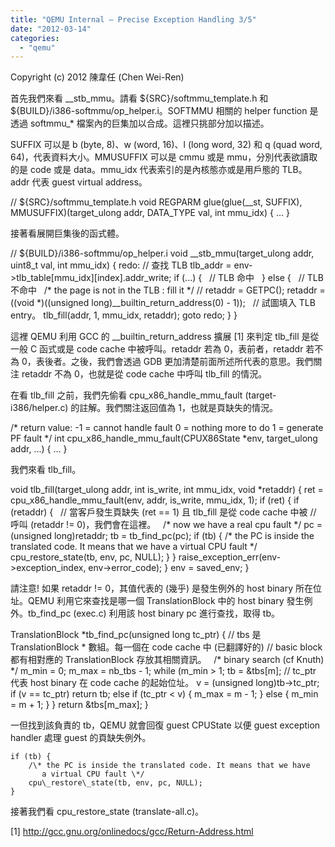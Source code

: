 ```yaml
---
title: "QEMU Internal – Precise Exception Handling 3/5"
date: "2012-03-14"
categories: 
  - "qemu"
---
```


Copyright (c) 2012 陳韋任 (Chen Wei-Ren)

首先我們來看 \_\_stb\_mmu。請看 ${SRC}/softmmu\_template.h 和 ${BUILD}/i386-softmmu/op\_helper.i。SOFTMMU 相關的 helper function 是透過 softmmu\_\* 檔案內的巨集加以合成。這裡只挑部分加以描述。

SUFFIX 可以是 b (byte, 8)、w (word, 16)、l (long word, 32) 和 q (quad word, 64)，代表資料大小。MMUSUFFIX 可以是 cmmu 或是 mmu，分別代表欲讀取的是 code 或是 data。mmu\_idx 代表索引的是內核態亦或是用戶態的 TLB。addr 代表 guest virtual address。

// ${SRC}/softmmu\_template.h
void REGPARM glue(glue(\_\_st, SUFFIX), MMUSUFFIX)(target\_ulong addr,
                                                 DATA\_TYPE val,
                                                 int mmu\_idx)
{
   ...
}

接著看展開巨集後的函式體。

// ${BUILD}/i386-softmmu/op\_helper.i
void \_\_stb\_mmu(target\_ulong addr, uint8\_t val, int mmu\_idx)
{
 redo:
    // 查找 TLB
    tlb\_addr \= env\-&gt;tlb\_table\[mmu\_idx\]\[index\].addr\_write;
    if (...) {
 
        // TLB 命中
 
    } else {
 
        // TLB 不命中
 
        /\* the page is not in the TLB : fill it \*/
        // retaddr = GETPC();
        retaddr \= ((void \*)((unsigned long)\_\_builtin\_return\_address(0) \- 1));
 
        // 試圖填入 TLB entry。
        tlb\_fill(addr, 1, mmu\_idx, retaddr);
        goto redo;
    }
}

這裡 QEMU 利用 GCC 的 \_\_builtin\_return\_address 擴展 \[1\] 來判定 tlb\_fill 是從一般 C 函式或是 code cache 中被呼叫。retaddr 若為 0，表前者，retaddr 若不為 0，表後者。之後，我們會透過 GDB 更加清楚前面所述所代表的意思。我們關注 retaddr 不為 0，也就是從 code cache 中呼叫 tlb\_fill 的情況。

在看 tlb\_fill 之前，我們先偷看 cpu\_x86\_handle\_mmu\_fault (target-i386/helper.c) 的註解。我們關注返回值為 1，也就是頁缺失的情況。

/\* return value:
   -1 = cannot handle fault
   0  = nothing more to do
   1  = generate PF fault
\*/
int cpu\_x86\_handle\_mmu\_fault(CPUX86State \*env, target\_ulong addr, ...)
{
  ...
}

我們來看 tlb\_fill。

void tlb\_fill(target\_ulong addr, int is\_write, int mmu\_idx, void \*retaddr)
{
    ret \= cpu\_x86\_handle\_mmu\_fault(env, addr, is\_write, mmu\_idx, 1);
    if (ret) {
        if (retaddr) {
 
            // 當客戶發生頁缺失 (ret == 1) 且 tlb\_fill 是從 code cache 中被
            // 呼叫 (retaddr != 0)，我們會在這裡。
 
            /\* now we have a real cpu fault \*/
            pc \= (unsigned long)retaddr;
            tb \= tb\_find\_pc(pc);
            if (tb) {
                /\* the PC is inside the translated code. It means that we have
                   a virtual CPU fault \*/
                cpu\_restore\_state(tb, env, pc, NULL);
            }
        }
        raise\_exception\_err(env\-&gt;exception\_index, env\-&gt;error\_code);
    }
    env \= saved\_env;
}

請注意! 如果 retaddr != 0，其值代表的 (幾乎) 是發生例外的 host binary 所在位址。QEMU 利用它來查找是哪一個 TranslationBlock 中的 host binary 發生例外。tb\_find\_pc (exec.c) 利用該 host binary pc 進行查找，取得 tb。

TranslationBlock \*tb\_find\_pc(unsigned long tc\_ptr)
{
    // tbs 是 TranslationBlock \* 數組。每一個在 code cache 中 (已翻譯好的)
    // basic block 都有相對應的 TranslationBlock 存放其相關資訊。
 
    /\* binary search (cf Knuth) \*/
    m\_min \= 0;
    m\_max \= nb\_tbs \- 1;
    while (m\_min &gt; 1;
        tb \= &amp;tbs\[m\];
        // tc\_ptr 代表 host binary 在 code cache 的起始位址。
        v \= (unsigned long)tb\-&gt;tc\_ptr;
        if (v \== tc\_ptr)
            return tb;
        else if (tc\_ptr &lt; v) {
            m\_max \= m \- 1;
        } else {
            m\_min \= m + 1;
        }
    }
    return &amp;tbs\[m\_max\];
}

一但找到該負責的 tb，QEMU 就會回復 guest CPUState 以便 guest exception handler 處理 guest 的頁缺失例外。

    if (tb) {
        /\* the PC is inside the translated code. It means that we have
           a virtual CPU fault \*/
        cpu\_restore\_state(tb, env, pc, NULL);
    }

接著我們看 cpu\_restore\_state (translate-all.c)。

\[1\] http://gcc.gnu.org/onlinedocs/gcc/Return-Address.html

